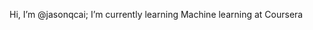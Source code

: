 Hi, I’m @jasonqcai;
I’m currently learning Machine learning at Coursera

<!---
jasonqcai/jasonqcai is a ✨ special ✨ repository because its `README.md` (this file) appears on your GitHub profile.
You can click the Preview link to take a look at your changes.
--->
